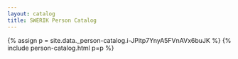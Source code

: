 ```yaml
---
layout: catalog
title: SWERIK Person Catalog
---
```

{% assign p = site.data._person-catalog.i-JPitp7YnyA5FVnAVx6buJK %}
{% include person-catalog.html p=p %}

